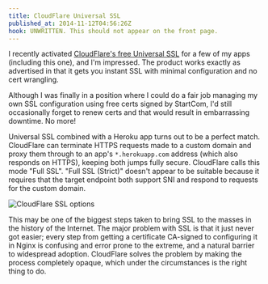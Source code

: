 ```yaml
---
title: CloudFlare Universal SSL
published_at: 2014-11-12T04:56:26Z
hook: UNWRITTEN. This should not appear on the front page.
---
```


I recently activated [CloudFlare's free Universal SSL][cloudflare] for a few of
my apps (including this one), and I'm impressed. The product works exactly as
advertised in that it gets you instant SSL with minimal configuration and no
cert wrangling.

Although I was finally in a position where I could do a fair job managing my
own SSL configuration using free certs signed by StartCom, I'd still
occasionally forget to renew certs and that would result in embarrassing
downtime. No more!

Universal SSL combined with a Heroku app turns out to be a perfect match.
CloudFlare can terminate HTTPS requests made to a custom domain and proxy them
through to an app's `*.herokuapp.com` address (which also responds on HTTPS),
keeping both jumps fully secure. CloudFlare calls this mode "Full SSL". "Full
SSL (Strict)" doesn't appear to be suitable because it requires that the target
endpoint both support SNI and respond to requests for the custom domain.

![CloudFlare SSL options](/assets/fragments/cloudflare-ssl/ssl-options.png)

This may be one of the biggest steps taken to bring SSL to the masses in the
history of the Internet. The major problem with SSL is that it just never got
easier; every step from getting a certificate CA-signed to configuring it in
Nginx is confusing and error prone to the extreme, and a natural barrier to
widespread adoption. CloudFlare solves the problem by making the process
completely opaque, which under the circumstances is the right thing to do.

[cloudflare]: http://blog.cloudflare.com/introducing-universal-ssl/
